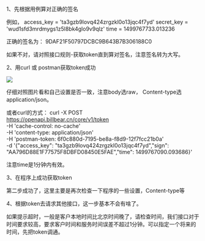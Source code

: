 1、先根据用例算对正确的签名

例如，
access_key = 'ta3gzb9lovq424zrgzkl0o13jqc4f7yd'
secret_key = 'wud1sfd3mrdmygs1z5l8bk4glo9v9qlz'
time = 1499767733.013236

正确的签名为：
9DAF21F50797DCBC9B643B7B306188C0

如果不对，请对照接口规则-获取token直到算对签名，注意签名转为大写。

2、用curl 或 postman获取token成功

![](http://doc.shuabeiapp.com/Public/Uploads/2017-07-11/5964a694e9563.png)

仔细对照图片看和自己设置是否一致，注意body选raw， Content-type选application/json。

或者curl的方式：
curl -X POST \
  https://openapi.billbear.cn/core/v1/token \
  -H 'cache-control: no-cache' \
  -H 'content-type: application/json' \
  -H 'postman-token: 6f0c880d-7195-be8a-f8d9-12f7fcc21b0a' \
  -d '{"access_key": "ta3gzb9lovq424zrgzkl0o13jqc4f7yd","sign": "AA796D88E1F77575F8DBFD08450E5FAE","time": 1499767090.093686}'
 
注意time是1分钟内有效。

3、在程序上成功获取token

第二步成功了，这里主要是再次检查一下程序的一些设置，Content-type等

4、根据token去请求其他接口，这一步基本不会有啥了。

如果提示超时，一般是客户本地时间比北京时间晚了，请检查时间，我们接口对于时间要求较高，要求客户时间和服务时间误差不超过1分钟。可以指定一个将来的时间，先把token调通。

  